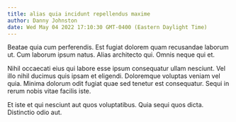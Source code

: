 ```yaml
---
title: alias quia incidunt repellendus maxime
author: Danny Johnston
date: Wed May 04 2022 17:10:30 GMT-0400 (Eastern Daylight Time)
---
```

Beatae quia cum perferendis. Est fugiat dolorem quam recusandae laborum ut. Cum laborum ipsum natus. Alias architecto qui. Omnis neque qui et.

 Nihil occaecati eius qui labore esse ipsum consequatur ullam nesciunt. Vel illo nihil ducimus quis ipsam et eligendi. Doloremque voluptas veniam vel quia. Minima dolorum odit fugiat quae sed tenetur est consequatur. Sequi in rerum nobis vitae facilis iste.

 Et iste et qui nesciunt aut quos voluptatibus. Quia sequi quos dicta. Distinctio odio aut.
